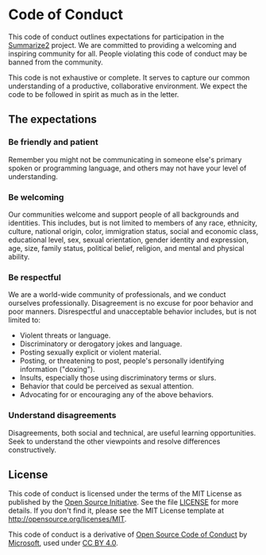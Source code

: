 # Code of Conduct

This code of conduct outlines expectations for participation in the [Summarize2](https://npm.im/jsdoc-summarize2) project.
We are committed to providing a welcoming and inspiring community for all.
People violating this code of conduct may be banned from the community.

This code is not exhaustive or complete.
It serves to capture our common understanding of a productive, collaborative environment.
We expect the code to be followed in spirit as much as in the letter.

## The expectations

### Be friendly and patient

Remember you might not be communicating in someone else's primary spoken or programming language, and others may not have your level of understanding.

### Be welcoming

Our communities welcome and support people of all backgrounds and identities.
This includes, but is not limited to members of any race, ethnicity, culture, national origin, color, immigration status, social and economic class, educational level, sex, sexual orientation, gender identity and expression, age, size, family status, political belief, religion, and mental and physical ability.

### Be respectful

We are a world-wide community of professionals, and we conduct ourselves professionally.
Disagreement is no excuse for poor behavior and poor manners.
Disrespectful and unacceptable behavior includes, but is not limited to:

- Violent threats or language.
- Discriminatory or derogatory jokes and language.
- Posting sexually explicit or violent material.
- Posting, or threatening to post, people's personally identifying information ("doxing").
- Insults, especially those using discriminatory terms or slurs.
- Behavior that could be perceived as sexual attention.
- Advocating for or encouraging any of the above behaviors.

### Understand disagreements

Disagreements, both social and technical, are useful learning opportunities.
Seek to understand the other viewpoints and resolve differences constructively.

## License

This code of conduct is licensed under the terms of the MIT License as published by the [Open Source Initiative](http://opensource.org).
See the file [LICENSE](/LICENSE) for more details. If you don't find it, please see the MIT License template at http://opensource.org/licenses/MIT.

This code of conduct is a derivative of [Open Source Code of Conduct](https://opensource.microsoft.com/codeofconduct) by [Microsoft](https://www.microsoft.com), used under [CC BY 4.0](https://creativecommons.org/licenses/by/4.0).
